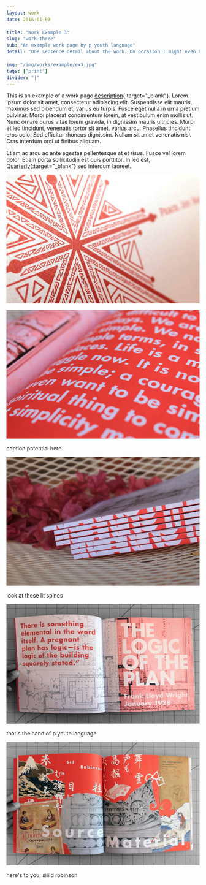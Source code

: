 ```yaml
---
layout: work
date: 2016-01-09

title: "Work Example 3"
slug: "work-three"
sub: "An example work page by p.youth language"
detail: "One sentence detail about the work. On occasion I might even have two."

img: "/img/works/example/ex3.jpg"
tags: ["print"]
divider: "|"
---
```


This is an example of a work page [description](https://www.merriam-webster.com/dictionary/description){:target="_blank"}. Lorem ipsum dolor sit amet, consectetur adipiscing elit. Suspendisse elit mauris, maximus sed bibendum et, varius eu turpis. Fusce eget nulla in urna pretium pulvinar. Morbi placerat condimentum lorem, at vestibulum enim mollis ut. Nunc ornare purus vitae lorem gravida, in dignissim mauris ultricies. Morbi et leo tincidunt, venenatis tortor sit amet, varius arcu. Phasellus tincidunt eros odio. Sed efficitur rhoncus dignissim. Nullam sit amet venenatis nisi. Cras interdum orci ut finibus aliquam.

Etiam ac arcu ac ante egestas pellentesque at et risus. Fusce vel lorem dolor. Etiam porta sollicitudin est quis porttitor. In leo est, [Quarterly](http://franklloydwright.org/quarterly){:target="_blank"} sed interdum laoreet.

![Plan Quarterly](/img/works/example/ex3.jpg)

![detail](/img/works/example/plan_detail.jpg)

caption potential here

![spine](/img/works/example/plan_spine.jpg)

look at these lit spines

![spread1](/img/works/example/spread1.jpg)

that's the hand of p.youth language

![spread2](/img/works/example/spread2.jpg)

here's to you, siiiid robinson

